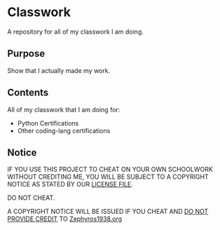 # Classwork
A repository for all of my classwork I am doing.

## Purpose
Show that I actually made my work.

## Contents
All of my classwork that I am doing for:
- Python Certifications
- Other coding-lang certifications

## Notice
IF YOU USE THIS PROJECT TO CHEAT ON YOUR OWN SCHOOLWORK WITHOUT CREDITING ME, YOU WILL BE SUBJECT TO A COPYRIGHT NOTICE AS STATED BY OUR [LICENSE FILE](LICENSE).

DO NOT CHEAT.

A COPYRIGHT NOTICE WILL BE ISSUED IF YOU CHEAT AND <u>DO NOT PROVIDE CREDIT</u> TO [Zephyros1938.org](https://github.com/Zephyros1938)